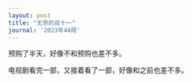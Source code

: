 ```yaml
---
layout: post
title: "无奈的双十一"
journal: '2023年44周'
---
```


预购了半天，好像不和预购也差不多。

电视剧看完一部，又接着看了一部，好像和之前也差不多。
